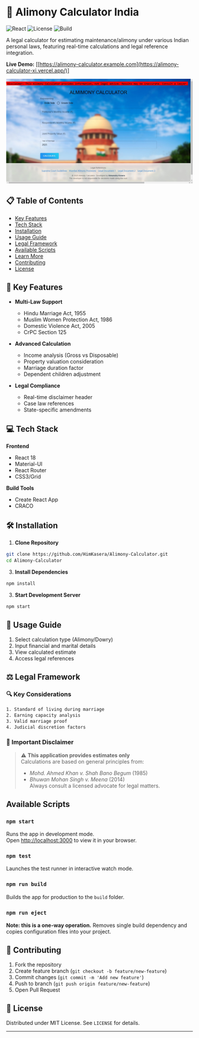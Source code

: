 # 🧮 Alimony Calculator India

![React](https://img.shields.io/badge/React-18.2.0-61DAFB?logo=react)
![License](https://img.shields.io/badge/License-MIT-green)
![Build](https://img.shields.io/badge/build-passing-brightgreen)

A legal calculator for estimating maintenance/alimony under various Indian personal laws, featuring real-time calculations and legal reference integration.

**Live Demo:** [[https://alimony-calculator.example.com](https://alimony-calculator-xi.vercel.app/)]

![App Interface](https://github.com/HimKasera/Alimony-Calculator/blob/master/Home%20Page.jpg)


## 📋 Table of Contents
- [Key Features](#-key-features)
- [Tech Stack](#-tech-stack)
- [Installation](#-installation)
- [Usage Guide](#-usage-guide)
- [Legal Framework](#-legal-framework)
- [Available Scripts](#available-scripts)
- [Learn More](#learn-more)
- [Contributing](#-contributing)
- [License](#-license)

## 🌟 Key Features

- **Multi-Law Support**
  - Hindu Marriage Act, 1955
  - Muslim Women Protection Act, 1986
  - Domestic Violence Act, 2005
  - CrPC Section 125

- **Advanced Calculation**
  - Income analysis (Gross vs Disposable)
  - Property valuation consideration
  - Marriage duration factor
  - Dependent children adjustment

- **Legal Compliance**
  - Real-time disclaimer header
  - Case law references
  - State-specific amendments

## 💻 Tech Stack

**Frontend**  
- React 18
- Material-UI
- React Router
- CSS3/Grid

**Build Tools**
- Create React App
- CRACO

## 🛠 Installation

1. **Clone Repository**
 ```bash
git clone https://github.com/HimKasera/Alimony-Calculator.git
cd Alimony-Calculator
```
3. **Install Dependencies**
```bash
npm install
```

3. **Start Development Server**
```bash
npm start
```

## 📖 Usage Guide

1. Select calculation type (Alimony/Dowry)
2. Input financial and marital details
3. View calculated estimate
4. Access legal references

## ⚖ Legal Framework

### 🔍 Key Considerations
```text
1. Standard of living during marriage
2. Earning capacity analysis
3. Valid marriage proof
4. Judicial discretion factors
```

### 🚨 Important Disclaimer
> ⚠️ **This application provides estimates only**  
> Calculations are based on general principles from:
> - *Mohd. Ahmed Khan v. Shah Bano Begum* (1985)
> - *Bhuwan Mohan Singh v. Meena* (2014)  
> Always consult a licensed advocate for legal matters.

## Available Scripts

### `npm start`
Runs the app in development mode.\
Open [http://localhost:3000](http://localhost:3000) to view it in your browser.

### `npm test`
Launches the test runner in interactive watch mode.

### `npm run build`
Builds the app for production to the `build` folder.

### `npm run eject`
**Note: this is a one-way operation.** Removes single build dependency and copies configuration files into your project.


## 🤝 Contributing

1. Fork the repository
2. Create feature branch (`git checkout -b feature/new-feature`)
3. Commit changes (`git commit -m 'Add new feature'`)
4. Push to branch (`git push origin feature/new-feature`)
5. Open Pull Request

## 📜 License

Distributed under MIT License. See `LICENSE` for details.

---
